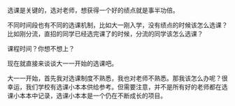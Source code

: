 选课是关键的，选对老师，想获得一个好的绩点就是事半功倍。

不同时间段也有不同的选课机制，比如大一刚入学，没有绩点的时候该怎么选课？比如刚分流，直招的同学已经选完课了的时候，分流的同学该怎么选课？

课程时间？你想不想上？

现在就直接来谈谈大一一开始的选课吧。

大一一开始，首先我对选课制度不熟悉，我也对老师不熟悉。那我该怎么办呢？很幸运，我们学校有选课小本本供给参考。但需要注意，并不是所有好的老师都在选课小本本中记录，选课小本本是一个仍在不断成长的项目。

